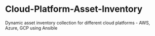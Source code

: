# Cloud-Platform-Asset-Inventory
Dynamic asset inventory collection for different cloud platforms - AWS, Azure, GCP using Ansible

